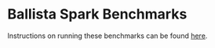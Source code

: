 # Ballista Spark Benchmarks

Instructions on running these benchmarks can be found [here](../../benchmarks).

